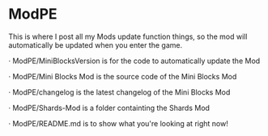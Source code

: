 # ModPE
This is where I post all my Mods update function things, so the mod will automatically be updated when you enter the game.

· ModPE/MiniBlocksVersion is for the code to automatically update the Mod

· ModPE/Mini Blocks Mod is the source code of the Mini Blocks Mod

· ModPE/changelog is the latest changelog of the Mini Blocks Mod

· ModPE/Shards-Mod is a folder containting the Shards Mod

· ModPE/README.md is to show what you're looking at right now!
